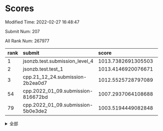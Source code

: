 # Scores

Modified Time: 2022-02-27 16:48:47

Submit Num: 207

All Rank Num: 267977

| rank |               submit               |       score        |       sigma        | pk_num |
| :--- | :--------------------------------- | :----------------- | :----------------- | :----- |
| 1    | jsonzb.test.submission_level_4     | 1013.7382691305503 | 0.8214882076781018 | 5178   |
| 2    | jsonzb.test.test_1                 | 1013.4146920076671 | 0.8027166707484286 | 5177   |
| 3    | cpp.21_12_24.submission-2b2ea0d7   | 1012.5525728797089 | 0.7966411529630664 | 5179   |
| 54   | cpp.2022_01_09.submission-816672bd | 1007.2937064108688 | 0.727596041396294  | 5174   |
| 79   | cpp.2022_01_09.submission-5b0e3de2 | 1003.5194449082848 | 0.7164215862186277 | 5174   |


<details>
<summary>全部</summary>

| rank |                 submit                 |       score        |       sigma        | pk_num |
| :--- | :------------------------------------- | :----------------- | :----------------- | :----- |
| 1    | jsonzb.test.submission_level_4         | 1013.7382691305503 | 0.8214882076781018 | 5178   |
| 2    | jsonzb.test.test_1                     | 1013.4146920076671 | 0.8027166707484286 | 5177   |
| 3    | cpp.21_12_24.submission-2b2ea0d7       | 1012.5525728797089 | 0.7966411529630664 | 5179   |
| 4    | gobigger.level_3.submission_level_3_38 | 1012.0108098566453 | 0.7810246578298228 | 5177   |
| 5    | gobigger.level_3.submission_level_3_44 | 1011.9349530124058 | 0.7743042982055648 | 5183   |
| 6    | gobigger.level_3.submission_level_3_19 | 1011.3722569597737 | 0.7668068739998445 | 5183   |
| 7    | gobigger.level_3.submission_level_3_5  | 1011.2602706191461 | 0.796206537223532  | 5174   |
| 8    | gobigger.level_3.submission_level_3_31 | 1010.9170596222195 | 0.764209798221565  | 5182   |
| 9    | gobigger.level_3.submission_level_3_34 | 1010.8734423040219 | 0.7375120281648255 | 5178   |
| 10   | gobigger.level_3.submission_level_3_42 | 1010.7539764284815 | 0.748997627409468  | 5180   |
| 11   | gobigger.level_3.submission_level_3_8  | 1010.7075646185735 | 0.7733166506362908 | 5180   |
| 12   | gobigger.level_3.submission_level_3_32 | 1010.6830654450948 | 0.7611489235109377 | 5179   |
| 13   | gobigger.level_3.submission_level_3_36 | 1010.6246193482714 | 0.7511436155584099 | 5175   |
| 14   | gobigger.level_3.submission_level_3_18 | 1010.5725602432525 | 0.7705234320203247 | 5177   |
| 15   | gobigger.level_3.submission_level_3_16 | 1010.5190640855776 | 0.7654816778671896 | 5175   |
| 16   | gobigger.level_3.submission_level_3_10 | 1010.4431586832815 | 0.7577720297989744 | 5180   |
| 17   | gobigger.level_3.submission_level_3_35 | 1010.4062054524854 | 0.7781906160600846 | 5176   |
| 18   | gobigger.level_3.submission_level_3_46 | 1010.3620271571511 | 0.7709990869688466 | 5175   |
| 19   | gobigger.level_3.submission_level_3_22 | 1010.3372445223074 | 0.761144652349943  | 5178   |
| 20   | gobigger.level_3.submission_level_3_40 | 1010.24343910573   | 0.7630406255499796 | 5182   |
| 21   | gobigger.level_3.submission_level_3_15 | 1010.2206578938092 | 0.7685197878305554 | 5183   |
| 22   | gobigger.level_3.submission_level_3_24 | 1010.1760094275751 | 0.7655010447282029 | 5178   |
| 23   | gobigger.level_3.submission_level_3_48 | 1010.114737633108  | 0.7607444181683992 | 5180   |
| 24   | gobigger.level_3.submission_level_3_6  | 1010.1010391735035 | 0.7939537508958844 | 5179   |
| 25   | gobigger.level_3.submission_level_3_37 | 1010.0505204252353 | 0.7471408026938596 | 5179   |
| 26   | gobigger.level_3.submission_level_3_3  | 1009.9928809568667 | 0.7578555395354849 | 5177   |
| 27   | gobigger.level_3.submission_level_3_13 | 1009.9199123209182 | 0.7491909296301166 | 5177   |
| 28   | gobigger.level_3.submission_level_3_30 | 1009.9114728371068 | 0.7661453579899417 | 5178   |
| 29   | gobigger.level_3.submission_level_3_25 | 1009.9033722309409 | 0.7637098640037762 | 5175   |
| 30   | gobigger.level_3.submission_level_3_14 | 1009.8783031742809 | 0.7443819600166864 | 5178   |
| 31   | gobigger.level_3.submission_level_3_23 | 1009.8703075645586 | 0.7532061173171287 | 5175   |
| 32   | gobigger.level_3.submission_level_3_41 | 1009.8277575127332 | 0.7467940467603389 | 5176   |
| 33   | gobigger.level_3.submission_level_3_1  | 1009.8180101953974 | 0.7483608544992566 | 5178   |
| 34   | gobigger.level_3.submission_level_3_7  | 1009.7706767463436 | 0.7428444979861857 | 5177   |
| 35   | gobigger.level_3.submission_level_3_21 | 1009.7409447738222 | 0.7586726556137542 | 5174   |
| 36   | gobigger.level_3.submission_level_3_28 | 1009.7078684333148 | 0.767439386153833  | 5176   |
| 37   | gobigger.level_3.submission_level_3_27 | 1009.7005486578776 | 0.7739885878955977 | 5179   |
| 38   | gobigger.level_3.submission_level_3_33 | 1009.6583780753477 | 0.7531135639284048 | 5178   |
| 39   | gobigger.level_3.submission_level_3_4  | 1009.6295657434946 | 0.7567905673540875 | 5179   |
| 40   | gobigger.level_3.submission_level_3_2  | 1009.5586706109216 | 0.743818695562415  | 5181   |
| 41   | gobigger.level_3.submission_level_3_45 | 1009.5469570512142 | 0.7516948234888065 | 5180   |
| 42   | gobigger.level_3.submission_level_3_39 | 1009.445873443919  | 0.750690381589484  | 5178   |
| 43   | gobigger.level_3.submission_level_3_9  | 1009.4443707101369 | 0.7431331276600606 | 5182   |
| 44   | gobigger.level_3.submission_level_3_12 | 1009.4158573787473 | 0.7489805361930576 | 5174   |
| 45   | gobigger.level_3.submission_level_3_47 | 1009.2739451349103 | 0.7576706578749124 | 5178   |
| 46   | gobigger.level_3.submission_level_3_11 | 1008.9583063618367 | 0.741325359108067  | 5180   |
| 47   | gobigger.level_3.submission_level_3_43 | 1008.9379994580362 | 0.7299521615170377 | 5177   |
| 48   | gobigger.level_3.submission_level_3_20 | 1008.922551469929  | 0.7374783851857966 | 5175   |
| 49   | gobigger.level_3.submission_level_3_17 | 1008.8861157291332 | 0.73353332981332   | 5179   |
| 50   | gobigger.level_3.submission_level_3_26 | 1008.7860970863218 | 0.7489496793283278 | 5178   |
| 51   | gobigger.level_3.submission_level_3_29 | 1008.7834572980431 | 0.7611831131665457 | 5179   |
| 52   | gobigger.level_3.submission_level_3_49 | 1008.5590096058246 | 0.7349408668635159 | 5177   |
| 53   | gobigger.level_3.submission_level_3_0  | 1008.3752712028653 | 0.7481133105682917 | 5176   |
| 54   | cpp.2022_01_09.submission-816672bd     | 1007.2937064108688 | 0.727596041396294  | 5174   |
| 55   | gobigger.level_1.submission_level_1_42 | 1004.9847706911199 | 0.7292073514771955 | 5177   |
| 56   | gobigger.level_1.submission_level_1_17 | 1004.764161100858  | 0.7236217764987787 | 5184   |
| 57   | gobigger.level_1.submission_level_1_1  | 1004.6140784396233 | 0.7340439073629177 | 5175   |
| 58   | gobigger.level_1.submission_level_1_13 | 1004.4786660397145 | 0.7163131175073363 | 5177   |
| 59   | gobigger.level_1.submission_level_1_7  | 1004.3834946216298 | 0.7182034362224575 | 5181   |
| 60   | gobigger.level_1.submission_level_1_46 | 1004.1539881988228 | 0.711999466085393  | 5177   |
| 61   | gobigger.level_1.submission_level_1_40 | 1004.12341894545   | 0.7181599389373614 | 5176   |
| 62   | gobigger.level_1.submission_level_1_25 | 1004.0884380662555 | 0.7123379172544174 | 5179   |
| 63   | gobigger.level_1.submission_level_1_11 | 1004.0378432779759 | 0.72487684011788   | 5176   |
| 64   | gobigger.level_1.submission_level_1_49 | 1004.0164109928409 | 0.7250101383466689 | 5181   |
| 65   | gobigger.level_1.submission_level_1_32 | 1003.9739568757313 | 0.7241453009737658 | 5178   |
| 66   | gobigger.level_1.submission_level_1_41 | 1003.8966927114058 | 0.7109391711776099 | 5181   |
| 67   | gobigger.level_1.submission_level_1_24 | 1003.8883002934205 | 0.7179827734141287 | 5182   |
| 68   | gobigger.level_1.submission_level_1_15 | 1003.835123133585  | 0.7261104387563733 | 5182   |
| 69   | gobigger.level_1.submission_level_1_29 | 1003.8295012564947 | 0.711538623509615  | 5174   |
| 70   | gobigger.level_1.submission_level_1_16 | 1003.8221589369856 | 0.7229074883024391 | 5178   |
| 71   | gobigger.level_1.submission_level_1_48 | 1003.7967429869269 | 0.7098114135652025 | 5174   |
| 72   | gobigger.level_1.submission_level_1_47 | 1003.6914466230523 | 0.7197246847956885 | 5175   |
| 73   | gobigger.level_1.submission_level_1_20 | 1003.6720591982399 | 0.7137932839560575 | 5183   |
| 74   | gobigger.level_1.submission_level_1_30 | 1003.6502972963656 | 0.7154462319513532 | 5176   |
| 75   | gobigger.level_1.submission_level_1_34 | 1003.6092002325713 | 0.7295578073039644 | 5181   |
| 76   | gobigger.level_1.submission_level_1_38 | 1003.5989657053292 | 0.7140714902624188 | 5177   |
| 77   | gobigger.level_1.submission_level_1_19 | 1003.5817565217765 | 0.7064961913149199 | 5178   |
| 78   | gobigger.level_1.submission_level_1_37 | 1003.5488693290117 | 0.7150059748349142 | 5184   |
| 79   | cpp.2022_01_09.submission-5b0e3de2     | 1003.5194449082848 | 0.7164215862186277 | 5174   |
| 80   | gobigger.level_1.submission_level_1_39 | 1003.4972891666599 | 0.7195025266947549 | 5181   |
| 81   | gobigger.level_1.submission_level_1_5  | 1003.3690242361486 | 0.7032165977179893 | 5182   |
| 82   | gobigger.level_1.submission_level_1_14 | 1003.3067258539404 | 0.7110954106744659 | 5181   |
| 83   | gobigger.level_1.submission_level_1_36 | 1003.2704830266575 | 0.7130028766561898 | 5181   |
| 84   | gobigger.level_1.submission_level_1_31 | 1003.0824604867985 | 0.7075084418047658 | 5183   |
| 85   | gobigger.level_1.submission_level_1_2  | 1003.07492885447   | 0.7337614737342577 | 5184   |
| 86   | gobigger.level_1.submission_level_1_9  | 1002.9974566495335 | 0.7206113139754685 | 5176   |
| 87   | gobigger.level_1.submission_level_1_27 | 1002.8941388127076 | 0.7209716522738606 | 5178   |
| 88   | gobigger.level_1.submission_level_1_10 | 1002.8870293570436 | 0.7219862729198833 | 5178   |
| 89   | gobigger.level_1.submission_level_1_12 | 1002.8427412726603 | 0.7182722327534636 | 5175   |
| 90   | gobigger.level_1.submission_level_1_35 | 1002.8365753848169 | 0.7158312090380371 | 5179   |
| 91   | gobigger.level_1.submission_level_1_8  | 1002.8298731736506 | 0.71506985930271   | 5181   |
| 92   | gobigger.level_1.submission_level_1_28 | 1002.8272062937729 | 0.7167078543601982 | 5175   |
| 93   | gobigger.level_1.submission_level_1_21 | 1002.7404639228187 | 0.7077760988290812 | 5177   |
| 94   | gobigger.level_1.submission_level_1_33 | 1002.7354130742686 | 0.7189859283533245 | 5176   |
| 95   | gobigger.level_1.submission_level_1_43 | 1002.7247825412924 | 0.7122636284766639 | 5180   |
| 96   | gobigger.level_1.submission_level_1_45 | 1002.682056508289  | 0.7198203513397234 | 5181   |
| 97   | gobigger.level_1.submission_level_1_4  | 1002.5963265459854 | 0.7053241782777482 | 5178   |
| 98   | gobigger.level_1.submission_level_1_23 | 1002.5925185737473 | 0.7138843675073027 | 5178   |
| 99   | gobigger.level_1.submission_level_1_0  | 1002.5451257672684 | 0.7063668821518991 | 5178   |
| 100  | gobigger.level_1.submission_level_1_18 | 1002.4259340477498 | 0.7169314939953035 | 5185   |
| 101  | gobigger.level_1.submission_level_1_26 | 1002.3428261429535 | 0.7091454973915151 | 5171   |
| 102  | gobigger.level_1.submission_level_1_22 | 1002.2253996711586 | 0.7220833105452961 | 5173   |
| 103  | gobigger.level_1.submission_level_1_6  | 1002.1454053572211 | 0.7160025876745746 | 5182   |
| 104  | gobigger.level_1.submission_level_1_44 | 1002.0057550856206 | 0.7210548825609638 | 5179   |
| 105  | gobigger.level_1.submission_level_1_3  | 1001.7972769312778 | 0.7174466348465738 | 5183   |
| 106  | gobigger.random.submission_random_38   | 997.150780731245   | 0.7006276776724013 | 5179   |
| 107  | gobigger.random.submission_random_19   | 997.1362943505086  | 0.714023271884873  | 5178   |
| 108  | gobigger.random.submission_random_12   | 997.1107892545159  | 0.7108071115036935 | 5178   |
| 109  | gobigger.random.submission_random_20   | 996.9310526888006  | 0.7117359355262736 | 5178   |
| 110  | gobigger.random.submission_random_23   | 996.897810789217   | 0.7216962421225562 | 5176   |
| 111  | gobigger.random.submission_random_5    | 996.8262478107342  | 0.7089418452946852 | 5176   |
| 112  | gobigger.random.submission_random_36   | 996.7990268230034  | 0.706389932822382  | 5179   |
| 113  | gobigger.random.submission_random_24   | 996.5347874210173  | 0.7166218112775942 | 5177   |
| 114  | gobigger.random.submission_random_4    | 996.413011348745   | 0.710543075597568  | 5180   |
| 115  | gobigger.random.submission_random_28   | 996.3664439975934  | 0.7028770048498412 | 5180   |
| 116  | gobigger.random.submission_random_30   | 996.3540347401715  | 0.7127396633388876 | 5176   |
| 117  | gobigger.random.submission_random_17   | 996.2962215914422  | 0.7176491694611488 | 5185   |
| 118  | gobigger.random.submission_random_2    | 996.2763837459439  | 0.7197308021756454 | 5177   |
| 119  | gobigger.random.submission_random_18   | 996.2507374885627  | 0.7217333993324376 | 5184   |
| 120  | gobigger.random.submission_random_3    | 996.209226645391   | 0.712904433078378  | 5175   |
| 121  | gobigger.random.submission_random_0    | 996.192970647747   | 0.7026968717530456 | 5172   |
| 122  | gobigger.random.submission_random_34   | 996.1728156669861  | 0.6999847333097402 | 5175   |
| 123  | gobigger.random.submission_random_47   | 996.1534055239814  | 0.6993005754003593 | 5178   |
| 124  | gobigger.random.submission_random_22   | 996.1268311527949  | 0.7152688154568768 | 5176   |
| 125  | gobigger.random.submission_random_45   | 996.0879020726078  | 0.7003604813052016 | 5179   |
| 126  | gobigger.random.submission_random_1    | 996.0811763138769  | 0.7137282108909528 | 5175   |
| 127  | gobigger.random.submission_random_13   | 996.0734369302285  | 0.7191162285240039 | 5180   |
| 128  | gobigger.random.submission_random_49   | 995.9981740479194  | 0.6981370066990512 | 5179   |
| 129  | gobigger.random.submission_random_35   | 995.9871899998477  | 0.7213721642419377 | 5179   |
| 130  | gobigger.random.submission_random_42   | 995.972110897141   | 0.7101440748719117 | 5180   |
| 131  | gobigger.random.submission_random_15   | 995.9268512791855  | 0.7261753823196014 | 5180   |
| 132  | gobigger.random.submission_random_48   | 995.9217532132568  | 0.7099357981922154 | 5178   |
| 133  | gobigger.random.submission_random_27   | 995.8567391109003  | 0.7213716253190072 | 5179   |
| 134  | gobigger.random.submission_random_46   | 995.8312128998506  | 0.7133589619922281 | 5181   |
| 135  | gobigger.random.submission_random_10   | 995.8028988498402  | 0.7086229707921753 | 5177   |
| 136  | gobigger.random.submission_random_43   | 995.801485447262   | 0.7090491138689607 | 5178   |
| 137  | gobigger.random.submission_random_39   | 995.7048390434196  | 0.7118805301948614 | 5177   |
| 138  | gobigger.random.submission_random_32   | 995.6977890889133  | 0.7064084913914218 | 5177   |
| 139  | gobigger.random.submission_random_41   | 995.6909146133987  | 0.7183579129583036 | 5175   |
| 140  | gobigger.random.submission_random_37   | 995.6743057946094  | 0.7026490699955321 | 5180   |
| 141  | gobigger.random.submission_random_33   | 995.6355564504972  | 0.6876298267225168 | 5182   |
| 142  | gobigger.random.submission_random_8    | 995.5355250853307  | 0.7184428270587808 | 5176   |
| 143  | gobigger.random.submission_random_7    | 995.5041387749915  | 0.7048067548014413 | 5176   |
| 144  | gobigger.random.submission_random_16   | 995.473794891473   | 0.6993316534886168 | 5179   |
| 145  | gobigger.random.submission_random_21   | 995.4105998320699  | 0.7191377384957357 | 5177   |
| 146  | gobigger.random.submission_random_14   | 995.3839304272124  | 0.7131829859218063 | 5177   |
| 147  | gobigger.random.submission_random_29   | 995.3229296654026  | 0.709809263365581  | 5176   |
| 148  | gobigger.random.submission_random_9    | 995.3123316615233  | 0.7103427278336467 | 5178   |
| 149  | gobigger.random.submission_random_6    | 995.1226467746194  | 0.7213956190167587 | 5184   |
| 150  | gobigger.random.submission_random_44   | 995.0917217306474  | 0.7186629794180907 | 5181   |
| 151  | gobigger.random.submission_random_40   | 995.0047201766987  | 0.738981069322502  | 5182   |
| 152  | gobigger.random.submission_random_26   | 994.9904178030861  | 0.7097599737433569 | 5181   |
| 153  | gobigger.random.submission_random_11   | 994.8363449051162  | 0.7095143189844215 | 5175   |
| 154  | gobigger.level_2.submission_level_2_13 | 994.165893166865   | 0.7255758255629703 | 5180   |
| 155  | gobigger.level_2.submission_level_2_46 | 993.9415799586266  | 0.731830772104531  | 5171   |
| 156  | gobigger.level_2.submission_level_2_29 | 993.8978561122948  | 0.7437311752223408 | 5181   |
| 157  | gobigger.random.submission_random_25   | 993.8541587225003  | 0.7250164705876752 | 5176   |
| 158  | gobigger.level_2.submission_level_2_4  | 993.6814103848085  | 0.7398767643369002 | 5172   |
| 159  | gobigger.random.submission_random_31   | 993.5783607005137  | 0.7228558259696185 | 5178   |
| 160  | gobigger.level_2.submission_level_2_38 | 993.5663012286781  | 0.72929999282748   | 5180   |
| 161  | gobigger.level_2.submission_level_2_43 | 993.5608334598958  | 0.7396929603675058 | 5180   |
| 162  | gobigger.level_2.submission_level_2_15 | 993.4436589074303  | 0.7404920644087261 | 5183   |
| 163  | gobigger.level_2.submission_level_2_39 | 993.4061979422654  | 0.7623361535369547 | 5181   |
| 164  | gobigger.level_2.submission_level_2_25 | 993.0217125492997  | 0.7295638763258983 | 5175   |
| 165  | gobigger.level_2.submission_level_2_12 | 992.9028001132737  | 0.7377464064608679 | 5178   |
| 166  | gobigger.level_2.submission_level_2_24 | 992.8684303669959  | 0.7567691445899543 | 5178   |
| 167  | gobigger.level_2.submission_level_2_19 | 992.7329712222785  | 0.7311631542707775 | 5176   |
| 168  | gobigger.level_2.submission_level_2_27 | 992.655191437296   | 0.7360723006681266 | 5181   |
| 169  | gobigger.level_2.submission_level_2_42 | 992.5999759053216  | 0.738693044656495  | 5180   |
| 170  | gobigger.level_2.submission_level_2_17 | 992.5848869197746  | 0.7503428317930467 | 5179   |
| 171  | gobigger.level_2.submission_level_2_30 | 992.5104236533192  | 0.7251887819776873 | 5178   |
| 172  | gobigger.level_2.submission_level_2_34 | 992.3957148535992  | 0.753357609651441  | 5180   |
| 173  | gobigger.level_2.submission_level_2_32 | 992.313339564472   | 0.7275134033331228 | 5174   |
| 174  | gobigger.level_2.submission_level_2_44 | 992.0624638741649  | 0.744130118487422  | 5181   |
| 175  | gobigger.level_2.submission_level_2_18 | 992.0353701610346  | 0.7430831079293625 | 5180   |
| 176  | gobigger.level_2.submission_level_2_35 | 992.0261762279335  | 0.7471449238083774 | 5182   |
| 177  | gobigger.level_2.submission_level_2_8  | 991.960975662876   | 0.7620115447490386 | 5180   |
| 178  | gobigger.level_2.submission_level_2_40 | 991.9343617063448  | 0.7331075300593702 | 5180   |
| 179  | gobigger.level_2.submission_level_2_31 | 991.8731081676551  | 0.7593689239251902 | 5174   |
| 180  | gobigger.level_2.submission_level_2_22 | 991.8311208737741  | 0.7313213702973442 | 5179   |
| 181  | gobigger.level_2.submission_level_2_11 | 991.810393432606   | 0.7485976579570236 | 5173   |
| 182  | gobigger.level_2.submission_level_2_33 | 991.7776318863718  | 0.7491690641109896 | 5172   |
| 183  | gobigger.level_2.submission_level_2_23 | 991.7301726485331  | 0.7566542014456452 | 5180   |
| 184  | gobigger.level_2.submission_level_2_48 | 991.6416124505539  | 0.7507556908278342 | 5182   |
| 185  | gobigger.level_2.submission_level_2_28 | 991.6232200562582  | 0.7419031546890164 | 5177   |
| 186  | gobigger.level_2.submission_level_2_0  | 991.6220779918127  | 0.7525899842103219 | 5180   |
| 187  | gobigger.level_2.submission_level_2_5  | 991.6185879096068  | 0.7570944465114966 | 5179   |
| 188  | gobigger.level_2.submission_level_2_37 | 991.6144347847106  | 0.7434561672106228 | 5185   |
| 189  | gobigger.level_2.submission_level_2_1  | 991.614387868777   | 0.7356446987099582 | 5177   |
| 190  | gobigger.level_2.submission_level_2_26 | 991.5927281984355  | 0.7326898681460872 | 5179   |
| 191  | gobigger.level_2.submission_level_2_14 | 991.4656355315377  | 0.7525258237966626 | 5175   |
| 192  | gobigger.level_2.submission_level_2_41 | 991.4370955820274  | 0.766103820730168  | 5180   |
| 193  | gobigger.level_2.submission_level_2_45 | 991.3810331510172  | 0.7495945597609633 | 5184   |
| 194  | gobigger.level_2.submission_level_2_7  | 991.2202440557954  | 0.7495771856778766 | 5180   |
| 195  | gobigger.level_2.submission_level_2_21 | 991.2016264242305  | 0.7421429745722277 | 5175   |
| 196  | gobigger.level_2.submission_level_2_2  | 991.1933011358515  | 0.7586298157778834 | 5170   |
| 197  | gobigger.level_2.submission_level_2_9  | 991.0578876877735  | 0.7354922955874753 | 5175   |
| 198  | gobigger.level_2.submission_level_2_10 | 990.9872582931206  | 0.763633253085138  | 5179   |
| 199  | gobigger.level_2.submission_level_2_3  | 990.9701619929147  | 0.7518173262099525 | 5181   |
| 200  | gobigger.level_2.submission_level_2_16 | 990.9568986065632  | 0.7720891194917322 | 5179   |
| 201  | gobigger.level_2.submission_level_2_20 | 990.9470981209572  | 0.7564134683335776 | 5181   |
| 202  | gobigger.level_2.submission_level_2_47 | 990.874409320171   | 0.7614998462907271 | 5180   |
| 203  | gobigger.level_2.submission_level_2_36 | 990.8094419377151  | 0.7737648499781491 | 5177   |
| 204  | gobigger.level_2.submission_level_2_49 | 990.6165192212471  | 0.7519642371757822 | 5177   |
| 205  | gobigger.level_2.submission_level_2_6  | 990.5517389435244  | 0.7657677172727573 | 5179   |
| 206  | gobigger.none.submission_none_0        | 977.9109445951104  | 1.2843025785270765 | 5178   |
| 207  | gobigger.none.submission_none_1        | 975.3298559842291  | 1.4635848509177305 | 5176   |

</details>